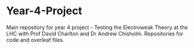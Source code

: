 # Year-4-Project

Main repository for year 4 project - Testing the Electroweak Theory at the LHC with Prof David Charlton and Dr Andrew Chisholm.
Repositories for code and overleaf files.
